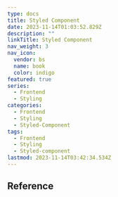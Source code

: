 ```yaml
---
type: docs
title: Styled Component
date: 2023-11-14T01:03:52.829Z
description: ""
linkTitle: Styled Component
nav_weight: 3
nav_icon:
  vendor: bs
  name: book
  color: indigo
featured: true
series:
  - Frontend
  - Styling
categories:
  - Frontend
  - Styling
  - Styled-Component
tags:
  - Frontend
  - Styling
  - Styled-component
lastmod: 2023-11-14T03:42:34.534Z
---
```


## Reference
